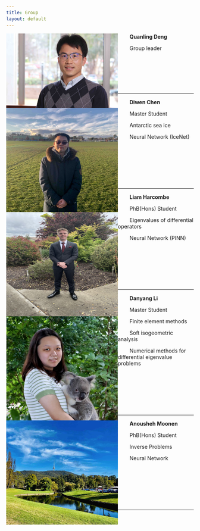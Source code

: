 ```yaml
---
title: Group
layout: default
---
```



<img align="left" width="300" height="200" src="images/deng.jpg">

&nbsp; &nbsp; &nbsp; &nbsp; **Quanling Deng**

&nbsp; &nbsp; &nbsp; &nbsp; Group leader

&nbsp;
&nbsp;
&nbsp;
&nbsp;
&nbsp;
&nbsp;
&nbsp;
&nbsp;
&nbsp;
<br />
<br />
<br />
<br />
<br />

* * * 

<img align="left" width="300" height="280" src="images/chen.jpg">

&nbsp; &nbsp; &nbsp; &nbsp; **Diwen Chen**

&nbsp; &nbsp; &nbsp; &nbsp; Master Student


&nbsp; &nbsp; &nbsp; &nbsp; Antarctic sea ice

&nbsp; &nbsp; &nbsp; &nbsp; Neural Network (IceNet)

<br />
<br />
<br />
<br />
<br />
<br />

* * * 

<img align="left" width="300" height="280" src="images/lh.jpg">

&nbsp; &nbsp; &nbsp; &nbsp; **Liam Harcombe**

&nbsp; &nbsp; &nbsp; &nbsp; PhB(Hons) Student 


&nbsp; &nbsp; &nbsp; &nbsp; Eigenvalues of differential operators

&nbsp; &nbsp; &nbsp; &nbsp; Neural Network (PINN)


<br />
<br />
<br />
<br />
<br />
<br />

* * * 

<img align="left" width="300" height="280" src="images/Li.jpg">

&nbsp; &nbsp; &nbsp; &nbsp; **Danyang Li**

&nbsp; &nbsp; &nbsp; &nbsp; Master Student


&nbsp; &nbsp; &nbsp; &nbsp; Finite element methods

&nbsp; &nbsp; &nbsp; &nbsp; Soft isogeometric analysis

&nbsp; &nbsp; &nbsp; &nbsp; Numerical methods for differential eigenvalue problems


<br />
<br />
<br />
<br />
<br />
<br />

* * * 


<img align="left" width="300" height="280" src="images/anu.jpg">

&nbsp; &nbsp; &nbsp; &nbsp; **Anousheh Moonen**

&nbsp; &nbsp; &nbsp; &nbsp; PhB(Hons) Student 


&nbsp; &nbsp; &nbsp; &nbsp; Inverse Problems

&nbsp; &nbsp; &nbsp; &nbsp; Neural Network


<br />
<br />
<br />
<br />
<br />
<br />

* * * 
